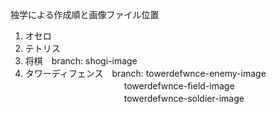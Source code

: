 独学による作成順と画像ファイル位置
1. オセロ
2. テトリス
3. 将棋　branch: shogi-image
4. タワーディフェンス　branch: towerdefwnce-enemy-image  
　　　　　　　　        　　　towerdefwnce-field-image  
　　　　　　　　　　        　towerdefwnce-soldier-image  

